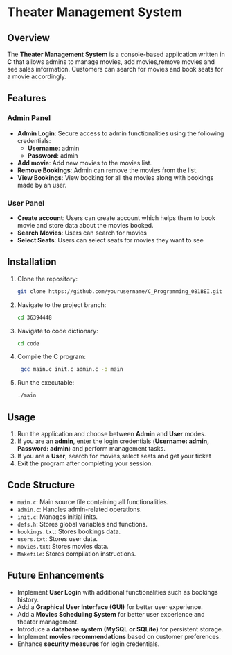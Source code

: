 # Theater Management System

## Overview

The **Theater Management System** is a console-based application written in **C** that allows admins to manage movies, add movies,remove movies and see sales information. Customers can search for movies and book seats for a movie accordingly.

## Features

### Admin Panel

- **Admin Login**: Secure access to admin functionalities using the following credentials:
  - **Username**: admin  
  - **Password**: admin  
- **Add movie**: Add new movies to the movies list.
- **Remove Bookings**: Admin can remove the movies from the list.
- **View Bookings**: View booking for all the movies along with bookings made by an user.


### User Panel

- **Create account**: Users can create account which helps them to book movie and store data about the movies booked.
- **Search Movies**: Users can search for movies
- **Select Seats**: Users can select seats for  movies they want to see



## Installation

1. Clone the repository:
   ```bash
   git clone https://github.com/yourusername/C_Programming_081BEI.git
   ```
2. Navigate to the project branch:
   ```bash
   cd 36394448
   ```
3. Navigate to code dictionary:
   ```bash
   cd code
   ```
3. Compile the C program:
   ```bash
    gcc main.c init.c admin.c -o main

   ```
4. Run the executable:
   ```bash
   ./main
   ```

## Usage

1. Run the application and choose between **Admin** and **User** modes.
2. If you are an **admin**, enter the login credentials (**Username: admin, Password: admin**) and perform  management tasks.
3. If you are a **User**, search for movies,select seats and get your ticket
4. Exit the program after completing your session.

## Code Structure

- `main.c`: Main source file containing all functionalities.
- `admin.c`: Handles admin-related operations.
- `init.c`: Manages initial inits.
- `defs.h`: Stores global variables and functions.
- `bookings.txt`: Stores  bookings data.
- `users.txt`: Stores  user data.
- `movies.txt`: Stores  movies data.
- `Makefile`: Stores  compilation instructions.

## Future Enhancements

- Implement **User Login** with additional functionalities such as bookings  history.
- Add a **Graphical User Interface (GUI)** for better user experience.
- Add a **Movies Scheduling System** for better user experience and theater management.
- Introduce a **database system (MySQL or SQLite)** for persistent storage.
- Implement **movies recommendations** based on customer preferences.
- Enhance **security measures** for login credentials.
